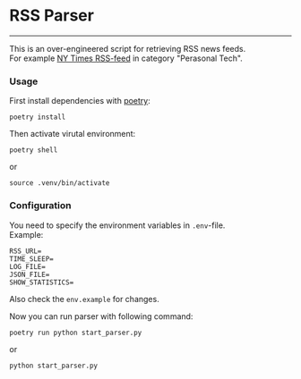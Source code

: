 # RSS Parser

---
This is an   over-engineered script for retrieving RSS news feeds.  
For example [NY Times RSS-feed](https://rss.nytimes.com/services/xml/rss/nyt/PersonalTech.xml) in category "Perasonal Tech".

### Usage

First install dependencies with [poetry](https://python-poetry.org/docs/basic-usage/):

```shell
poetry install 
```

Then activate virutal environment:

```shell
poetry shell
```
or
```shell
source .venv/bin/activate
```

### Configuration

You need to specify the environment variables in `.env`-file.  
Example:

```dotenv
RSS_URL=
TIME_SLEEP=
LOG_FILE=
JSON_FILE=
SHOW_STATISTICS=
```

Also check the `env.example` for changes.

Now you can run parser with following command:

```shell
poetry run python start_parser.py
```
or
```shell
python start_parser.py
```
